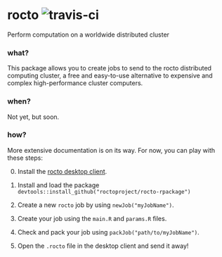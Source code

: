# rocto ![travis-ci](https://travis-ci.org/roctoproject/rocto-rpackage.svg?branch=master)
Perform computation on a worldwide distributed cluster

### what?
This package allows you to create jobs to send to the rocto distributed computing cluster, a free and easy-to-use alternative to expensive and complex high-performance cluster computers.

### when?
Not yet, but soon.

### how?
More extensive documentation is on its way. For now, you can play with these steps:

0. Install the [rocto desktop client](https://github.com/roctoproject/rocto-client/releases).

1. Install and load the package `devtools::install_github("roctoproject/rocto-rpackage")`

2. Create a new `rocto` job by using `newJob("myJobName")`.

3. Create your job using the `main.R` and `params.R` files.

4. Check and pack your job using `packJob("path/to/myJobName")`.

5. Open the `.rocto` file in the desktop client and send it away!
